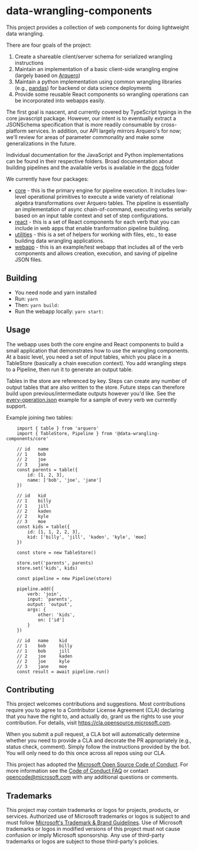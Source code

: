 # data-wrangling-components

This project provides a collection of web components for doing lightweight data wrangling.

There are four goals of the project:

1.  Create a shareable client/server schema for serialized wrangling instructions
2.  Maintain an implementation of a basic client-side wrangling engine (largely based on [Arquero](https://github.com/uwdata/arquero))
3.  Maintain a python implementation using common wrangling libraries (e.g., [pandas](https://pandas.pydata.org/)) for backend or data science deployments
4.  Provide some reusable React components so wrangling operations can be incorporated into webapps easily.

The first goal is nascent, and currently covered by TypeScript typings in the core javascript package. However, our intent is to eventually extract a JSONSchema specification that is more readily consumable by cross-platform services. In addition, our API largely mirrors Arquero's for now; we'll review for areas of parameter commonality and make some generalizations in the future.

Individual documentation for the JavaScript and Python implementations can be found in their respective folders. Broad documentation about building pipelines and the available verbs is available in the [docs](docs) folder

We currently have four packages:

- [core](packages/core) - this is the primary engine for pipeline execution. It includes low-level operational primitives to execute a wide variety of relational algebra transformations over Arquero tables. The pipeline is essentially an implementation of async chain-of-command, executing verbs serially based on an input table context and set of step configurations.
- [react](packages/react) - this is a set of React components for each verb that you can include in web apps that enable tranformation pipeline building.
- [utilities](packages/utilities) - this is a set of helpers for working with files, etc., to ease building data wrangling applications.
- [webapp](packages/webapp) - this is an example/test webapp that includes all of the verb components and allows creation, execution, and saving of pipeline JSON files.

## Building

- You need node and yarn installed
- Run: `yarn`
- Then: `yarn build:`
- Run the webapp locally: `yarn start:`

## Usage

The webapp uses both the core engine and React components to build a small application that demonstrates how to use the wrangling components. At a basic level, you need a set of input tables, which you place in a TableStore (basically a chain execution context). You add wrangling steps to a Pipeline, then run it to generate an output table.

Tables in the store are referenced by key. Steps can create any number of output tables that are also written to the store. Future steps can therefore build upon previous/intermediate outputs however you'd like. See the [every-operation.json](packages/webapp/src/pages/MainPage/specs/every-operation.json) example for a sample of every verb we currently support.

Example joining two tables:

```
    import { table } from 'arquero'
    import { TableStore, Pipeline } from '@data-wrangling-components/core'

    // id   name
    // 1    bob
    // 2    joe
    // 3    jane
    const parents = table({
        id: [1, 2, 3],
        name: ['bob', 'joe', 'jane']
    })

    // id   kid
    // 1    billy
    // 1    jill
    // 2    kaden
    // 2    kyle
    // 3    moe
    const kids = table({
        id: [1, 1, 2, 2, 3],
        kid: ['billy', 'jill', 'kaden', 'kyle', 'moe]
    })

    const store = new TableStore()

    store.set('parents', parents)
    store.set('kids', kids)

	const pipeline = new Pipeline(store)

    pipeline.add({
        verb: 'join',
        input: 'parents',
        output: 'output',
        args: {
            other: 'kids',
            on: ['id']
        }
    })

    // id   name    kid
    // 1    bob     billy
    // 1    bob     jill
    // 2    joe     kaden
    // 2    joe     kyle
    // 3    jane    moe
    const result = await pipeline.run()

```

## Contributing

This project welcomes contributions and suggestions. Most contributions require you to agree to a
Contributor License Agreement (CLA) declaring that you have the right to, and actually do, grant us
the rights to use your contribution. For details, visit https://cla.opensource.microsoft.com.

When you submit a pull request, a CLA bot will automatically determine whether you need to provide
a CLA and decorate the PR appropriately (e.g., status check, comment). Simply follow the instructions
provided by the bot. You will only need to do this once across all repos using our CLA.

This project has adopted the [Microsoft Open Source Code of Conduct](https://opensource.microsoft.com/codeofconduct/).
For more information see the [Code of Conduct FAQ](https://opensource.microsoft.com/codeofconduct/faq/) or
contact [opencode@microsoft.com](mailto:opencode@microsoft.com) with any additional questions or comments.

## Trademarks

This project may contain trademarks or logos for projects, products, or services. Authorized use of Microsoft
trademarks or logos is subject to and must follow
[Microsoft's Trademark & Brand Guidelines](https://www.microsoft.com/en-us/legal/intellectualproperty/trademarks/usage/general).
Use of Microsoft trademarks or logos in modified versions of this project must not cause confusion or imply Microsoft sponsorship.
Any use of third-party trademarks or logos are subject to those third-party's policies.
